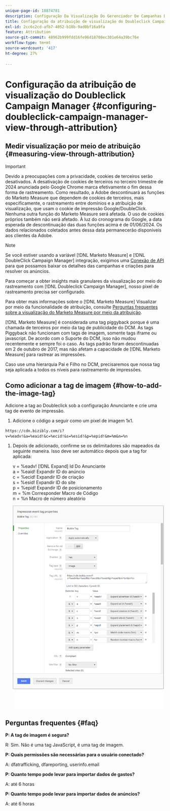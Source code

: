 ```yaml
---
unique-page-id: 18874781
description: Configuração Da Visualização Do Gerenciador De Campanhas Doubleclick Por Meio Da Atribuição - [!DNL Marketo Measure]
title: Configuração da atribuição de visualização do Doubleclick Campaign Manager
exl-id: 2cc6c2cd-afb7-4052-b18b-9ad0bf16a9fa
feature: Attribution
source-git-commit: 48962b999fdd16fe96d18708ec301e64a39bc76e
workflow-type: tm+mt
source-wordcount: '417'
ht-degree: 27%

---
```


# Configuração da atribuição de visualização do Doubleclick Campaign Manager {#configuring-doubleclick-campaign-manager-view-through-attribution}

## Medir visualização por meio de atribuição {#measuring-view-through-attribution}

>[!IMPORTANT]
>
>Devido a preocupações com a privacidade, cookies de terceiros serão desativados. A desativação de cookies de terceiros no terceiro trimestre de 2024 anunciada pelo Google Chrome marca efetivamente o fim dessa forma de rastreamento. Como resultado, a Adobe descontinuará as funções do Marketo Measure que dependem de cookies de terceiros, mais especificamente, o rastreamento entre domínios e a atribuição de visualização, que usam o cookie de impressão Google/DoubleClick. Nenhuma outra função do Marketo Measure será afetada. O uso de cookies próprios também não será afetado. À luz do cronograma do Google, a data esperada de descontinuação das duas funções acima é de 01/06/2024. Os dados relacionados coletados antes dessa data permanecerão disponíveis aos clientes da Adobe.

>[!NOTE]
>
>Se você estiver usando a variável [!DNL Marketo Measure] e [!DNL DoubleClick Campaign Manager] integração, exigimos uma [Conexão de API](/help/api-connections/utilizing-marketo-measures-api-connections/integrated-ad-platforms.md#how-to-connect-ad-platforms) para que possamos baixar os detalhes das campanhas e criações para resolver os anúncios.

Para começar a obter insights mais granulares da visualização por meio do rastreamento com [!DNL Doubleclick Campaign Manager], nosso pixel de rastreamento precisa ser configurado.

Para obter mais informações sobre o [!DNL Marketo Measure] Visualizar por meio da funcionalidade de atribuição, consulte [Perguntas frequentes sobre a visualização do Marketo Measure por meio da atribuição](/help/advanced-marketo-measure-features/view-through-attribution/marketo-measure-view-through-attribution-faq.md).

[!DNL Marketo Measure] é considerada uma tag piggyback porque é uma chamada de terceiros por meio da tag de publicidade do DCM. As tags Piggyback não funcionam com tags de imagem, somente tags iframe ou javascript. De acordo com o Suporte do DCM, isso não mudou recentemente e sempre foi o caso. As tags padrão foram descontinuadas em 2 de outubro de 2017, mas não afetam a capacidade de [!DNL Marketo Measure] para rastrear as impressões.

Caso use uma hierarquia Pai e Filho no DCM, precisaremos que nossa tag seja aplicada a todos os níveis para rastreamento de impressões.

## Como adicionar a tag de imagem {#how-to-add-the-image-tag}

Adicione a tag ao Doubleclick sob a configuração Anunciante e crie uma tag de evento de impressão.

1. Adicione o código a seguir como um pixel de imagem 1x1.

`https://cdn.bizibly.com/i?v=%eadv!&a=%eaid!&c=%ecid!&s=%esid!&p=%epid!&m=%m&n=%n`

1. Depois de adicionado, confirme se os delimitadores são mapeados da seguinte maneira. Isso deve ser automático depois que a tag for aplicada:

   v = %eadv! [!DNL Expand] Id Do Anunciante\
   a = %eaid! Expandir ID do anúncio\
   c = %ecid! Expandir ID de criação\
   s = %esid! Expandir ID do site\
   p = %epid! Expandir ID de posicionamento\
   m = %m Corresponder Macro de Código\
   n = %n Macro de número aleatório

   ![](assets/1.png)

## Perguntas frequentes {#faq}

**P: A tag de imagem é segura?**

R: Sim. Não é uma tag JavaScript, é uma tag de imagem.

**P: Quais permissões são necessárias para o usuário conectado?**

A: dfatrafficking, dfareporting, userinfo.email

**P: Quanto tempo pode levar para importar dados de gastos?**

A: até 6 horas

**P: Quanto tempo pode levar para importar dados de anúncios?**

A: até 6 horas
